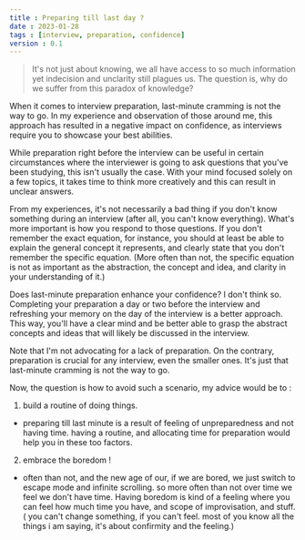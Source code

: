 ```yaml
---
title : Preparing till last day ? 
date : 2023-01-28
tags : [interview, preparation, confidence]
version : 0.1 
---
```


> It's not just about knowing, we all have access to so much information yet indecision and unclarity still plagues us. The question is, why do we suffer from this paradox of knowledge?

When it comes to interview preparation, last-minute cramming is not the way to go. In my experience and observation of those around me, this approach has resulted in a negative impact on confidence, as interviews require you to showcase your best abilities.

While preparation right before the interview can be useful in certain circumstances where the interviewer is going to ask questions that you've been studying, this isn't usually the case. With your mind focused solely on a few topics, it takes time to think more creatively and this can result in unclear answers.

From my experiences, it's not necessarily a bad thing if you don't know something during an interview (after all, you can't know everything). What's more important is how you respond to those questions. If you don't remember the exact equation, for instance, you should at least be able to explain the general concept it represents, and clearly state that you don't remember the specific equation. (More often than not, the specific equation is not as important as the abstraction, the concept and idea, and clarity in your understanding of it.)

Does last-minute preparation enhance your confidence? I don't think so. Completing your preparation a day or two before the interview and refreshing your memory on the day of the interview is a better approach. This way, you'll have a clear mind and be better able to grasp the abstract concepts and ideas that will likely be discussed in the interview.

Note that I'm not advocating for a lack of preparation. On the contrary, preparation is crucial for any interview, even the smaller ones. It's just that last-minute cramming is not the way to go.

Now, the question is how to avoid such a scenario, my advice would be to : 

1. build a routine of doing things. 
- preparing till last minute is a result of feeling of unpreparedness and not having time. having a routine, and allocating time for preparation would help you in these too factors. 

2. embrace the boredom !
- often than not, and the new age of our, if we are bored, we just switch to escape mode and infinite scrolling. so more often than not over time we feel we don't have time. Having boredom is kind of a feeling where you can feel how much time you have, and scope of improvisation, and stuff. ( you can't change something, if you can't feel. most of you know all the things i am saying, it's about confirmity and the feeling.)


